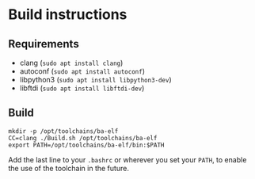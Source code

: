 # Build instructions

## Requirements

* clang (`sudo apt install clang`)
* autoconf (`sudo apt install autoconf`)
* libpython3 (`sudo apt install libpython3-dev`)
* libftdi (`sudo apt install libftdi-dev`)

## Build

```
mkdir -p /opt/toolchains/ba-elf
CC=clang ./Build.sh /opt/toolchains/ba-elf
export PATH=/opt/toolchains/ba-elf/bin:$PATH
```

Add the last line to your `.bashrc` or wherever you set your `PATH`, to enable the use of the toolchain in the future.
